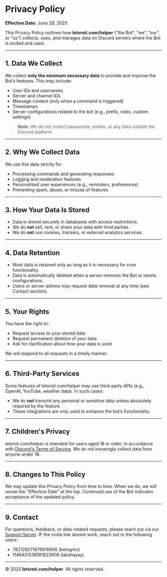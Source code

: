 # Privacy Policy

**Effective Date:** June 29, 2025

This Privacy Policy outlines how **letsroti.com/helper** (“the Bot”, “we”, “our”, or “us”) collects, uses, and manages data on Discord servers where the Bot is invited and used.

---

## 1. Data We Collect

We collect **only the minimum necessary data** to provide and improve the Bot’s features. This may include:

- User IDs and usernames
- Server and channel IDs
- Message content (only when a command is triggered)
- Timestamps
- Server configurations related to the bot (e.g., prefix, roles, custom settings)

> **Note:** We do not collect passwords, emails, or any data outside the Discord platform.

---

## 2. Why We Collect Data

We use this data strictly for:

- Processing commands and generating responses
- Logging and moderation features
- Personalized user experiences (e.g., reminders, preferences)
- Preventing spam, abuse, or misuse of features

---

## 3. How Your Data Is Stored

- Data is stored securely in databases with access restrictions.
- We do **not** sell, rent, or share your data with third parties.
- We do **not** use cookies, trackers, or external analytics services.

---

## 4. Data Retention

- Most data is retained only as long as it is necessary for core functionality.
- Data is automatically deleted when a server removes the Bot or resets configurations.
- Users or server admins may request data removal at any time (see Contact section).

---

## 5. Your Rights

You have the right to:

- Request access to your stored data
- Request permanent deletion of your data
- Ask for clarification about how your data is used

We will respond to all requests in a timely manner.

---

## 6. Third-Party Services

Some features of letsroti.com/helper may use third-party APIs (e.g., OpenAI, YouTube, weather data). In such cases:

- We do **not** transmit any personal or sensitive data unless absolutely required by the feature.
- These integrations are only used to enhance the bot’s functionality.

---

## 7. Children's Privacy

letsroti.com/helper is intended for users aged 18 or older, in accordance with [Discord's Terms of Service](https://discord.com/terms). We do not knowingly collect data from anyone under 18.

---

## 8. Changes to This Policy

We may update this Privacy Policy from time to time. When we do, we will revise the "Effective Date" at the top. Continued use of the Bot indicates acceptance of the updated policy.

---

## 9. Contact

For questions, feedback, or data-related requests, please reach out via our [Support Server](https://discord.gg/ATDWdBFMzW). IF the invite link doesnt work, reach out to the following users:
- 782128271876816906 (beingrkn)
- 1146451538181623908 (lakshayay)

---

© 2025 **letsroti.com/helper**. All rights reserved.
